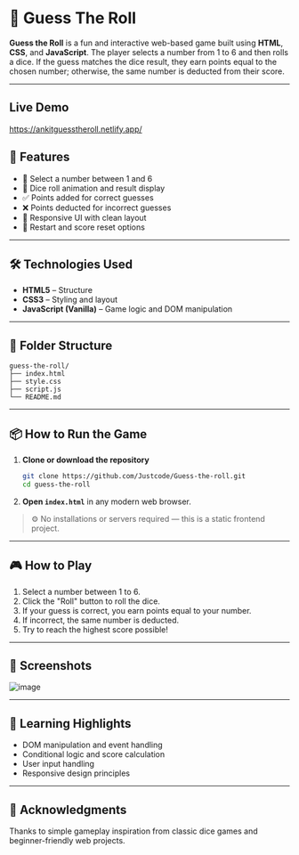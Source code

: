 # 🎲 Guess The Roll

**Guess the Roll** is a fun and interactive web-based game built using **HTML**, **CSS**, and **JavaScript**. The player selects a number from 1 to 6 and then rolls a dice. If the guess matches the dice result, they earn points equal to the chosen number; otherwise, the same number is deducted from their score.

---

## Live Demo
https://ankitguesstheroll.netlify.app/


## 🚀 Features

- 🎯 Select a number between 1 and 6
- 🎲 Dice roll animation and result display
- ✅ Points added for correct guesses
- ❌ Points deducted for incorrect guesses
- 📱 Responsive UI with clean layout
- 🔁 Restart and score reset options

---

## 🛠️ Technologies Used

- **HTML5** – Structure  
- **CSS3** – Styling and layout  
- **JavaScript (Vanilla)** – Game logic and DOM manipulation  

---

## 📁 Folder Structure

```
guess-the-roll/
├── index.html
├── style.css
├── script.js
└── README.md
```

---

## 📦 How to Run the Game

1. **Clone or download the repository**
   ```bash
   git clone https://github.com/Justcode/Guess-the-roll.git
   cd guess-the-roll
   ```

2. **Open `index.html`** in any modern web browser.

> ⚙️ No installations or servers required — this is a static frontend project.

---

## 🎮 How to Play

1. Select a number between 1 to 6.
2. Click the "Roll" button to roll the dice.
3. If your guess is correct, you earn points equal to your number.
4. If incorrect, the same number is deducted.
5. Try to reach the highest score possible!

---

## 📸 Screenshots

![image](https://github.com/user-attachments/assets/042d62ff-cea0-4793-8af8-380570b5071b)

---

## 🧠 Learning Highlights

- DOM manipulation and event handling  
- Conditional logic and score calculation  
- User input handling  
- Responsive design principles  

---


## 🙌 Acknowledgments

Thanks to simple gameplay inspiration from classic dice games and beginner-friendly web projects.

